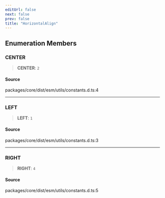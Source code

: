 ```yaml
---
editUrl: false
next: false
prev: false
title: "HorizontalAlign"
---
```


## Enumeration Members

### CENTER

> **CENTER**: `2`

#### Source

packages/core/dist/esm/utils/constants.d.ts:4

***

### LEFT

> **LEFT**: `1`

#### Source

packages/core/dist/esm/utils/constants.d.ts:3

***

### RIGHT

> **RIGHT**: `4`

#### Source

packages/core/dist/esm/utils/constants.d.ts:5

